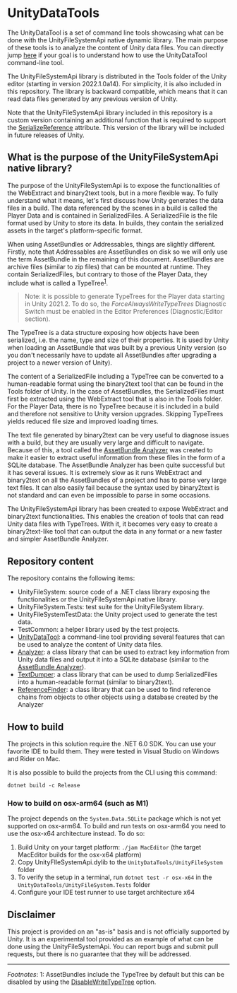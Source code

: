 # UnityDataTools

The UnityDataTool is a set of command line tools showcasing what can be done with the
UnityFileSystemApi native dynamic library. The main purpose of these tools is to analyze the
content of Unity data files. You can directly jump
[here](https://github.com/Unity-Technologies/UnityDataTools/blob/main/UnityDataTool/README.md)
if your goal is to understand how to use the UnityDataTool command-line tool.

The UnityFileSystemApi library is distributed in the Tools folder of the Unity editor (starting in
version 2022.1.0a14). For simplicity, it is also included in this repository. The library is
backward compatible, which means that it can read data files generated by any previous version of
Unity.

Note that the UnityFileSystemApi library included in this repository is a custom version containing
an additional function that is required to support the
[SerializeReference](https://docs.unity3d.com/ScriptReference/SerializeReference.html)
attribute. This version of the library will be included in future releases of Unity.


## What is the purpose of the UnityFileSystemApi native library?

The purpose of the UnityFileSystemApi is to expose the functionalities of the WebExtract and
binary2text tools, but in a more flexible way. To fully understand what it means, let's first
discuss how Unity generates the data files in a build. The data referenced by the scenes in a build
is called the Player Data and is contained in SerializedFiles. A SerializedFile is the file format
used by Unity to store its data. In builds, they contain the serialized assets in the target's
platform-specific format.

When using AssetBundles or Addressables, things are slightly different. Firstly, note that
Addressables are AssetBundles on disk so we will only use the term AssetBundle in the remaining of
this document. AssetBundles are archive files (similar to zip files) that can be mounted at
runtime. They contain SerializedFiles, but contrary to those of the Player Data, they include what
is called a TypeTree<sup>[1](#footnote1)</sup>.

> Note: it is possible to generate TypeTrees for the Player data starting in Unity 2021.2.
> To do so, the *ForceAlwaysWriteTypeTrees* Diagnostic Switch must be enabled in the Editor
> Preferences (Diagnostic/Editor section).

The TypeTree is a data structure exposing how objects have been serialized, i.e. the name, type and
size of their properties. It is used by Unity when loading an AssetBundle that was built by a
previous Unity version (so you don't necessarily have to update all AssetBundles after upgrading a
project to a newer version of Unity).

The content of a SerializedFile including a TypeTree can be converted to a human-readable format
using the binary2text tool that can be found in the Tools folder of Unity. In the case of
AssetBundles, the SerializedFiles must first be extracted using the WebExtract tool that is also in
the Tools folder. For the Player Data, there is no TypeTree because it is included in a build and
therefore not sensitive to Unity version upgrades. Skipping TypeTrees yields reduced file size and 
improved loading times.

The text file generated by binary2text can be very useful to
diagnose issues with a build, but they are usually very large and difficult to navigate. Because of
this, a tool called the [AssetBundle Analyzer](https://github.com/faelenor/asset-bundle-analyzer)
was created to make it easier to extract useful information from these files in the form of a
SQLite database. The AssetBundle Analyzer has been quite successful but it has several issues. It
is extremely slow as it runs WebExtract and binary2text on all the AssetBundles of a project and
has to parse very large text files. It can also easily fail because the syntax used by binary2text
is not standard and can even be impossible to parse in some occasions.

The UnityFileSystemApi library has been created to expose WebExtract and binary2text
functionalities. This enables the creation of tools that can read Unity data files with TypeTrees.
With it, it becomes very easy to create a binary2text-like tool that can output the data in any
format or a new faster and simpler AssetBundle Analyzer.

## Repository content

The repository contains the following items:
* UnityFileSystem: source code of a .NET class library exposing the functionalities or the
  UnityFileSystemApi native library.
* UnityFileSystem.Tests: test suite for the UnityFileSystem library.
* UnityFileSystemTestData: the Unity project used to generate the test data.
* TestCommon: a helper library used by the test projects.
* [UnityDataTool](UnityDataTool/README.md): a command-line tool providing several features that can
  be used to analyze the content of Unity data files.
* [Analyzer](Analyzer/README.md): a class library that can be used to extract key information
  from Unity data files and output it into a SQLite database (similar to the
  [AssetBundle Analyzer](https://github.com/faelenor/asset-bundle-analyzer)).
* [TextDumper](TextDumper/README.md): a class library that can be used to dump SerializedFiles into
  a human-readable format (similar to binary2text).
* [ReferenceFinder](ReferenceFinder/README.md): a class library that can be used to find
  reference chains from objects to other objects using a database created by the Analyzer

## How to build

The projects in this solution require the .NET 6.0 SDK. You can use your favorite IDE to build them.
They were tested in Visual Studio on Windows and Rider on Mac.

It is also possible to build the projects from the CLI using this command:

`dotnet build -c Release`

### How to build on osx-arm64 (such as M1)

The project depends on the `System.Data.SQLite` package which is not yet supported on osx-arm64. To build and run tests 
on osx-arm64 you need to use the osx-x64 architecture instead. To do so: 
1. Build Unity on your target platform:
    `./jam MacEditor` (the target MacEditor builds for the osx-x64 platform)
2. Copy UnityFIleSystemApi.dylib to the `UnityDataTools/UnityFileSystem` folder
3. To verify the setup in a terminal, run `dotnet test -r osx-x64` in the `UnityDataTools/UnityFileSystem.Tests` folder
4. Configure your IDE test runner to use target architecture x64

## Disclaimer

This project is provided on an "as-is" basis and is not officially supported by Unity. It is an
experimental tool provided as an example of what can be done using the UnityFileSystemApi. You can
report bugs and submit pull requests, but there is no guarantee that they will be addressed.

---
*Footnotes*: <a name="footnote1">1</a>: AssetBundles include the TypeTree by default but this can
 be disabled by using the
 [DisableWriteTypeTree](https://docs.unity3d.com/ScriptReference/BuildAssetBundleOptions.DisableWriteTypeTree.html)
 option.
